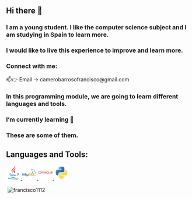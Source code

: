 <h2> Hi there 👋</h2>
 
<h3>I am a young student. I like the computer science subject and I am studying in Spain to learn more. </h3>
<h3>I would like to live this experience to improve and learn more.</h3>
<h3 align="left">Connect with me:</h3>
<p align="left">📫👉 Email -> camerobarrosofrancisco@gmail.com </p>
<h3>In this programming module, we are going to learn different languages ​​and tools.</h3>
<h3>I’m currently learning 💪</h3>
<h3> These are some of them.</h3>
<h2 align="left">Languages and Tools:</h2>
<p align="left"> <a href="https://www.java.com" target="_blank" rel="noreferrer"> <img src="https://raw.githubusercontent.com/devicons/devicon/master/icons/java/java-original.svg" alt="java" width="40" height="40"/> </a> <a href="https://www.mysql.com/" target="_blank" rel="noreferrer"> <img src="https://raw.githubusercontent.com/devicons/devicon/master/icons/mysql/mysql-original-wordmark.svg" alt="mysql" width="40" height="40"/> </a> <a href="https://www.oracle.com/" target="_blank" rel="noreferrer"> <img src="https://raw.githubusercontent.com/devicons/devicon/master/icons/oracle/oracle-original.svg" alt="oracle" width="40" height="40"/> </a> <a href="https://www.python.org" target="_blank" rel="noreferrer"> <img src="https://raw.githubusercontent.com/devicons/devicon/master/icons/python/python-original.svg" alt="python" width="40" height="40"/> </a> </p>



<p>&nbsp;<img align="center" src="https://github-readme-stats.vercel.app/api?username=francisco1112&show_icons=true&locale=en" alt="francisco1112" /></p>
